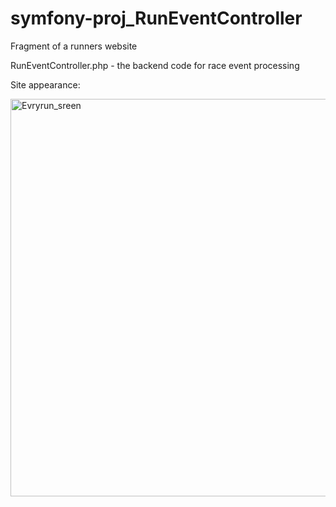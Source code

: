 # symfony-proj_RunEventController


Fragment of a runners website

RunEventController.php - the backend code for race event processing

Site appearance:

<img width="636" alt="Evryrun_sreen" src="https://user-images.githubusercontent.com/56484012/187085232-91bd5cde-9be2-4be5-bcf7-3a68416a1779.png">
